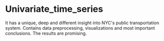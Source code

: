 # Univariate_time_series
It has a unique, deep and different insight into NYC's public transportation system. Contains data preprocessing, visualizations and most important conclusions.
The results are promising.
